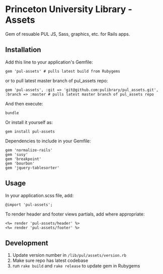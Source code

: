 # Princeton University Library - Assets

Gem of resuable PUL JS, Sass, graphics, etc. for Rails apps.

## Installation

Add this line to your application's Gemfile:

	gem 'pul-assets' # pulls latest build from Rubygems

or to pull latest master branch of pul_assets repo:
	
	gem 'pul-assets', :git => 'git@github.com:pulibrary/pul_assets.git', :branch => :master # pulls latest master branch of pul_assets repo

And then execute:

    bundle

Or install it yourself as:

    gem install pul-assets 

Dependencies to include in your Gemfile:

	gem 'normalize-rails'
	gem 'susy'
	gem 'breakpoint'
	gem 'bourbon'
	gem 'jquery-tablesorter'

## Usage

In your application.scss file, add:

    @import 'pul-assets';

To render header and footer views partials, add where appropriate:

	<%= render 'pul-assets/header' %>
	<%= render 'pul-assets/footer' %>

## Development

1. Update version number in `/lib/pul/assets/version.rb`
2. Make sure repo has latest codebase
3. run `rake build` and `rake release` to update gem in Rubygems
